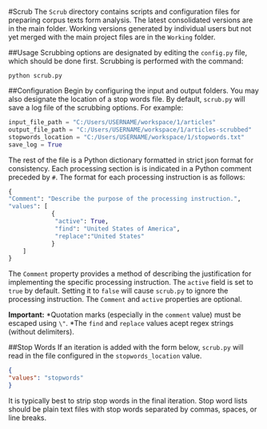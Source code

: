 #Scrub
The `Scrub` directory contains scripts and configuration files for preparing corpus texts form analysis. The latest consolidated versions are in the main folder. Working versions generated by individual users but not yet merged with the main project files are in the `Working` folder. 

##Usage
Scrubbing options are designated by editing the `config.py` file, which should be done first. Scrubbing is performed with the command:

```
python scrub.py
```

##Configuration
Begin by configuring the input and output folders. You may also designate the location of a stop words file. By default, `scrub.py` will save a log file of the scrubbing options. For example:

```python
input_file_path = "C:/Users/USERNAME/workspace/1/articles"
output_file_path = "C:/Users/USERNAME/workspace/1/articles-scrubbed"
stopwords_location = "C:/Users/USERNAME/workspace/1/stopwords.txt"
save_log = True
```

The rest of the file is a Python dictionary formatted in strict json format for consistency. Each processing section is is indicated in a Python comment preceded by `#`. The format for each processing instruction is as follows:

```python
{
"Comment": "Describe the purpose of the processing instruction.",
"values": [
			{
			 "active": True,
			 "find": "United States of America",
			 "replace":"United States"
			}
	]
}
```

The `Comment` property provides a method of describing the justification for implementing the specific processing instruction. The `active` field is set to `true` by default. Setting it to `false` will cause `scrub.py` to ignore the processing instruction. The `Comment` and `active` properties are optional.

**Important:**
*Quotation marks (especially in the `comment` value) must be escaped using `\"`.
*The `find` and `replace` values acept regex strings (without delimiters).

##Stop Words
If an iteration is added with the form below, `scrub.py` will read in the file configured in the `stopwords_location` value.

```json
{
"values": "stopwords"
}
```

It is typically best to strip stop words in the final iteration. Stop word lists should be plain text files with stop words separated by commas, spaces, or line breaks.